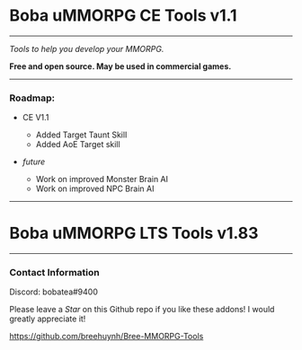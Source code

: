 # Boba uMMORPG CE Tools v1.1

------

*Tools to help you develop your MMORPG.*

**Free and open source. May be used in commercial games.**

------

### Roadmap:
* CE V1.1
  * Added Target Taunt Skill
  * Added AoE Target skill
 
* *future*
  * Work on improved Monster Brain AI
  * Work on improved NPC Brain AI
  
------
  
# Boba uMMORPG LTS Tools v1.83

------

### Contact Information
Discord: bobatea#9400

Please leave a *Star* on this Github repo if you like these addons! I would greatly appreciate it!

https://github.com/breehuynh/Bree-MMORPG-Tools


